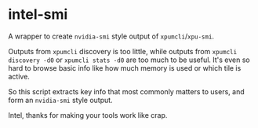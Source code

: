 # intel-smi
A wrapper to create `nvidia-smi` style output of `xpumcli`/`xpu-smi`. 

Outputs from `xpumcli` discovery is too little, while outputs from `xpumcli discovery -d0` or `xpumcli stats -d0` are too much to be useful. 
It's even so hard to browse basic info like how much memory is used or which tile is active. 

So this script extracts key info that most commonly matters to users, and form an `nvidia-smi` style output. 

Intel, thanks for making your tools work like crap. 


